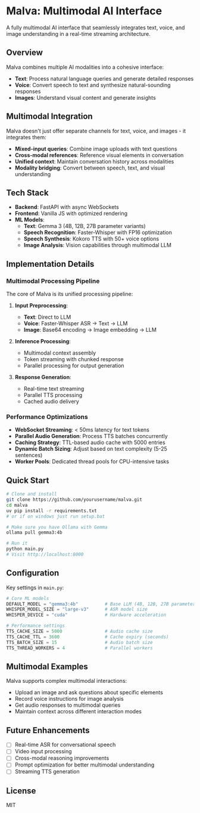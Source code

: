 # Malva: Multimodal AI Interface

A fully multimodal AI interface that seamlessly integrates text, voice, and image understanding in a real-time streaming architecture.

## Overview

Malva combines multiple AI modalities into a cohesive interface:
- **Text**: Process natural language queries and generate detailed responses
- **Voice**: Convert speech to text and synthesize natural-sounding responses
- **Images**: Understand visual content and generate insights


## Multimodal Integration

Malva doesn't just offer separate channels for text, voice, and images - it integrates them:

- **Mixed-input queries**: Combine image uploads with text questions
- **Cross-modal references**: Reference visual elements in conversation
- **Unified context**: Maintain conversation history across modalities
- **Modality bridging**: Convert between speech, text, and visual understanding

## Tech Stack

- **Backend**: FastAPI with async WebSockets
- **Frontend**: Vanilla JS with optimized rendering
- **ML Models**:
  - **Text**: Gemma 3 (4B, 12B, 27B parameter variants)
  - **Speech Recognition**: Faster-Whisper with FP16 optimization
  - **Speech Synthesis**: Kokoro TTS with 50+ voice options
  - **Image Analysis**: Vision capabilities through multimodal LLM

## Implementation Details

### Multimodal Processing Pipeline

The core of Malva is its unified processing pipeline:

1. **Input Preprocessing**:
   - **Text**: Direct to LLM
   - **Voice**: Faster-Whisper ASR → Text → LLM
   - **Image**: Base64 encoding → Image embedding → LLM

2. **Inference Processing**:
   - Multimodal context assembly
   - Token streaming with chunked response
   - Parallel processing for output generation

3. **Response Generation**:
   - Real-time text streaming
   - Parallel TTS processing
   - Cached audio delivery

### Performance Optimizations

- **WebSocket Streaming**: < 50ms latency for text tokens
- **Parallel Audio Generation**: Process TTS batches concurrently
- **Caching Strategy**: TTL-based audio cache with 5000 entries
- **Dynamic Batch Sizing**: Adjust based on text complexity (5-25 sentences)
- **Worker Pools**: Dedicated thread pools for CPU-intensive tasks

## Quick Start

```bash
# Clone and install
git clone https://github.com/yourusername/malva.git
cd malva
uv pip install -r requirements.txt
# or if on windows just run setup.bat

# Make sure you have Ollama with Gemma
ollama pull gemma3:4b

# Run it
python main.py
# Visit http://localhost:8000
```

## Configuration

Key settings in `main.py`:

```python
# Core ML models
DEFAULT_MODEL = "gemma3:4b"          # Base LLM (4B, 12B, 27B parameters)
WHISPER_MODEL_SIZE = "large-v3"      # ASR model size
WHISPER_DEVICE = "cuda"              # Hardware acceleration

# Performance settings
TTS_CACHE_SIZE = 5000                # Audio cache size
TTS_CACHE_TTL = 3600                 # Cache expiry (seconds)
TTS_BATCH_SIZE = 15                  # Audio batch size
TTS_THREAD_WORKERS = 4               # Parallel workers
```

## Multimodal Examples

Malva supports complex multimodal interactions:

- Upload an image and ask questions about specific elements
- Record voice instructions for image analysis
- Get audio responses to multimodal queries
- Maintain context across different interaction modes

## Future Enhancements

- [ ] Real-time ASR for conversational speech
- [ ] Video input processing
- [ ] Cross-modal reasoning improvements
- [ ] Prompt optimization for better multimodal understanding
- [ ] Streaming TTS generation

## License

MIT
